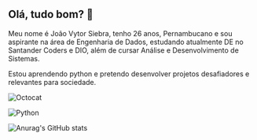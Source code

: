 ## Olá, tudo bom? 👋

Meu nome é João Vytor Siebra, tenho 26 anos, Pernambucano e sou aspirante na área de Engenharia de Dados, estudando atualmente DE no Santander Coders e DIO, além de cursar Análise e Desenvolvimento de Sistemas. 

Estou aprendendo python e pretendo desenvolver projetos desafiadores e relevantes para sociedade.

![Octocat]()

![Python]()

![Anurag's GitHub stats](https://github-readme-stats.vercel.app/api?username=vytorsiebra&theme=algolia)
<!--
**vytorsiebra/vytorsiebra** is a ✨ _special_ ✨ repository because its `README.md` (this file) appears on your GitHub profile.

Here are some ideas to get you started:

- 🔭 I’m currently working on ...
- 🌱 I’m currently learning ...
- 👯 I’m looking to collaborate on ...
- 🤔 I’m looking for help with ...
- 💬 Ask me about ...
- 📫 How to reach me: ...
- 😄 Pronouns: ...
- ⚡ Fun fact: ...
-->
